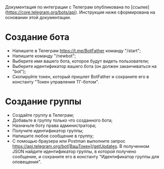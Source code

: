 Документация по интеграции с Телеграм опубликована по [ссылке] (https://core.telegram.org/bots/api). Инструкция ниже сформирована на основании этой документации.

# Создание бота
  
* Напишете в Телеграм https://t.me/BotFather команду "/start";
* Напишите команду "/newbot";
* Выберите имя вашего бота, которое будут видеть пользователи;
* Выберите идентификатор вашего бота (он должен заканчиваться на "bot");
* Скопируйте токен, который пришлет BotFather и сохраните его в константу "Токен управления ТГ-ботом".

# Создание группы

* Создайте группу в Телеграм;
* Добавьте в группу только что созданного бота;
* Назначьте боту права администратора;
* Получите идентификатор группы;
* Напишите любое сообщение в группу;
* С помощью браузера или Postman выполните запрос https://api.telegram.org/bot[ВашТокен]/getUpdates. В полученном JSON найдите идентификатор группы, в которой получено сообщение, и сохраните его в константу "Идентификатор группы для оповещения".